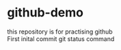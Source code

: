 # github-demo
this repository is for practising github
<br>
First inital commit 
git status command
